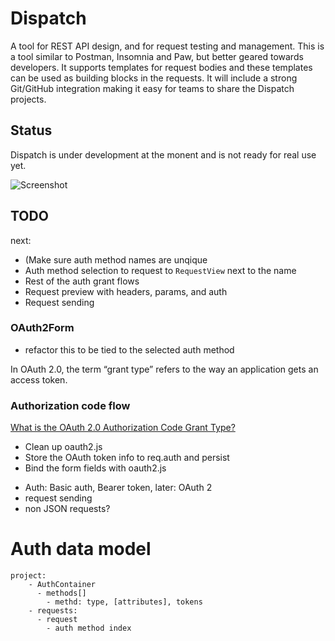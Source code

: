# Dispatch

A tool for REST API design, and for request testing and management. This is a tool similar to Postman, Insomnia and Paw, but better geared towards developers. It supports templates for request bodies and these templates can be used as building blocks in the requests. It will include a strong Git/GitHub integration making it easy for teams to share the Dispatch projects.

## Status

Dispatch is under development at the monent and is not ready for real use yet.

![Screenshot](https://i.imgur.com/7AHNyCT.png)

## TODO

next:

- (Make sure auth method names are unqique
- Auth method selection to request to `RequestView` next to the name
- Rest of the auth grant flows
- Request preview with headers, params, and auth
- Request sending

### OAuth2Form

- refactor this to be tied to the selected auth method

In OAuth 2.0, the term “grant type” refers to the way an application gets an access token.

### Authorization code flow

[What is the OAuth 2.0 Authorization Code Grant Type?](https://developer.okta.com/blog/2018/04/10/oauth-authorization-code-grant-type)

- Clean up oauth2.js
- Store the OAuth token info to req.auth and persist
- Bind the form fields with oauth2.js

* Auth: Basic auth, Bearer token, later: OAuth 2
* request sending
* non JSON requests?

# Auth data model

```
project:
    - AuthContainer
      - methods[]
        - methd: type, [attributes], tokens
    - requests:
      - request
        - auth method index
```
